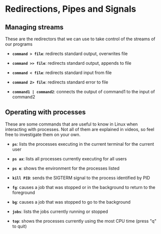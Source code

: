 # Redirections, Pipes and Signals

## Managing streams

These are the redirectors that we can use to take control of the streams of our programs

- **`command > file`**: redirects standard output, overwrites file

- **`command >> file`**: redirects standard output, appends to file

- **`command < file`**: redirects standard input from file

- **`command 2> file`**: redirects standard error to file

- **`command1 | command2`**: connects the output of command1 to the input of command2

## Operating with processes
These are some commands that are useful to know in Linux when interacting with processes. Not all of them are explained in videos, so feel free to investigate them on your own.

- **`ps`**: lists the processes executing in the current terminal for the current user

- **`ps ax`**: lists all processes currently executing for all users  

- **`ps e`**: shows the environment for the processes listed  

- **`kill PID`**: sends the SIGTERM signal to the process identified by PID

- **`fg`**: causes a job that was stopped or in the background to return to the foreground

- **`bg`**: causes a job that was stopped to go to the background

- **`jobs`**: lists the jobs currently running or stopped

- **`top`**: shows the processes currently using the most CPU time (press "q" to quit)  
